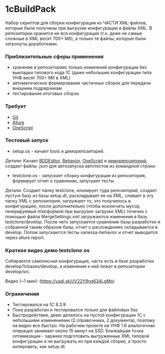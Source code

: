 # 1cBuildPack #

Набор скриптов для сборки конфигурации из ЧАСТИ XML-файлов, которые были получены при выгрузке конфигурации в файлы XML. В репозитории хранится не вся конфигурация (т.к. даже не самые сложные в XML весят 700+ Мб), а только те файлы, которые были затронуты доработками.

### Приблизительные сферы применения ###

* хранение в репозиториях только изменений конфигурации без выкладки типового кода 1С (даже небольшие конфигурации типа УНФ весят 700+ Мб в XML)
* автоматическое формирование частичных сборок для передачи внешним подрядчикам
* тестирование итоговых сборок

### Требует ###

* [Git](https://git-scm.com/)
* [Allure](https://github.com/allure-framework/allure1/releases)
* [OneScript](http://oscript.io/)

### Тестовый запуск ###

* setup.os - качает tools и деморепозиторий. 

Детали: Качает [BDDEditor](https://github.com/silverbulleters/vanessa-bdd-editor), [Behavior](https://github.com/silverbulleters/vanessa-behavior), [OneScript](https://github.com/EvilBeaver/oscript-library) и [деморепозиторий](https://github.com/cybjavax/vanessa-bootstrap-1cBuildPackTemplate), создает файлы .json для автозапуска автотестов из командной строки.

* testclone.os - запускает сборку конфигурации из репозитория, формирует отчет о сравнении, запускает тесты.

Детали: Создает папку testclone, клонирует туда репозиторий, создает пустую базу из базы setup.dt, раскладывает ее на XML, сливает в эту папку XML с репозитория, загружают то, что получилось в конфигурацию, после дополнительно (чтобы исключить мусор, генерируемый платформой при выгрузке-загрузке XML) точечно с помощью файла MеrgeSettings.xml загружаются изменения в базу testclone/develop. После чего запускается сравнение базы разработки и собранной таким образом базы, отчет о расхождениях складывается в develop. Потом запускаются тесты vanessa-behavior и отчет выводится через allure report.

### Краткое видео демо testclone.os ###

Собирается самописная конфигурация, часть есть в базе разработки develop/1cbases/develop, а изменения к ней лежат в репозитории develop/src.

Видео (~1 мин): (https://yadi.sk/i/V22Y9nq634LgMp)

### Ограничения ###

* Тестировался на 1С 8.3.9
* Пока разработан и тестировался только для файловых баз
* Быстродействие, демо делалось на пустой конфигурации 1С с небольшими изменениями (2 справочника, 2 документа), поэтому на видео все быстро. На рабочем проекте на УНФ 1.6 аналогичная операция занимает около 15 минут на SSD. Ближайшая точка оптимизации - заранее подготовить выгруженные XML типовой конфигурации и не выгружать их при каждой сборке, а просто копировать, как setup.dt.
